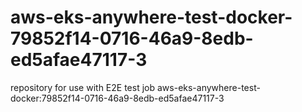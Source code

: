 # aws-eks-anywhere-test-docker-79852f14-0716-46a9-8edb-ed5afae47117-3
repository for use with E2E test job aws-eks-anywhere-test-docker:79852f14-0716-46a9-8edb-ed5afae47117-3
